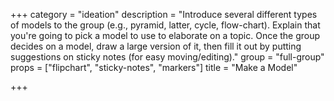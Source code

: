 +++
category = "ideation"
description = "Introduce several different types of models to the group (e.g., pyramid, latter, cycle, flow-chart). Explain that you're going to pick a model to use to elaborate on a topic. Once the group decides on a model, draw a large version of it, then fill it out by putting suggestions on sticky notes (for easy moving/editing)."
group = "full-group"
props = ["flipchart", "sticky-notes", "markers"]
title = "Make a Model"

+++
